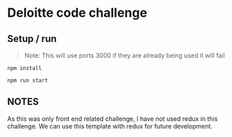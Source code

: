 # Deloitte code challenge

## Setup / run


> Note:
> This will use ports 3000
> if they are already being used it will fail


`npm install`

`npm run start`

## NOTES

As this was only front end related challenge, I have not used redux in this challenge.
We can use this template with redux for future development.